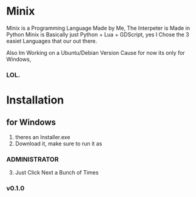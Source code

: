# Minix
Minix is a Programming Language Made by Me, The Interpeter is Made in Python
Minix is Basically just Python + Lua + GDScript, yes I Chose the 3 easiet
Languages that our out there.

Also Im Working on a Ubuntu/Debian Version Cause for now its only for Windows,

### LOL.

# Installation
## for Windows
1. theres an Installer.exe
2. Download it, make sure to run it as

### ADMINISTRATOR

3. Just Click Next a Bunch of Times

### v0.1.0
